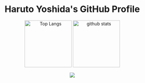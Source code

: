 <h1 align="center">Haruto Yoshida's GitHub Profile</h1>

<p align="center"> 
  <img alt="Top Langs" height="150px" src="https://github-readme-stats.vercel.app/api/top-langs/?username=haruto2001&layout=compact&count_private=true&show_icons=true&theme=onedark" />
  <img alt="github stats" height="150px" src="https://github-readme-stats.vercel.app/api?username=haruto2001&count_private=true&show_icons=true&show_icons=true&theme=onedark" />
</p>

<p align="center">
  <a href="https://github.com/ryo-ma/github-profile-trophy">
    <img src="https://github-profile-trophy.vercel.app/?username=haruto2001&theme=onedark&column=7" />
  </a>
</p>
